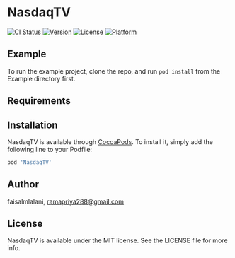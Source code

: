 # NasdaqTV

[![CI Status](https://img.shields.io/travis/faisalmlalani/NasdaqTV.svg?style=flat)](https://travis-ci.org/faisalmlalani/NasdaqTV)
[![Version](https://img.shields.io/cocoapods/v/NasdaqTV.svg?style=flat)](https://cocoapods.org/pods/NasdaqTV)
[![License](https://img.shields.io/cocoapods/l/NasdaqTV.svg?style=flat)](https://cocoapods.org/pods/NasdaqTV)
[![Platform](https://img.shields.io/cocoapods/p/NasdaqTV.svg?style=flat)](https://cocoapods.org/pods/NasdaqTV)

## Example

To run the example project, clone the repo, and run `pod install` from the Example directory first.

## Requirements

## Installation

NasdaqTV is available through [CocoaPods](https://cocoapods.org). To install
it, simply add the following line to your Podfile:

```ruby
pod 'NasdaqTV'
```

## Author

faisalmlalani, ramapriya288@gmail.com

## License

NasdaqTV is available under the MIT license. See the LICENSE file for more info.
